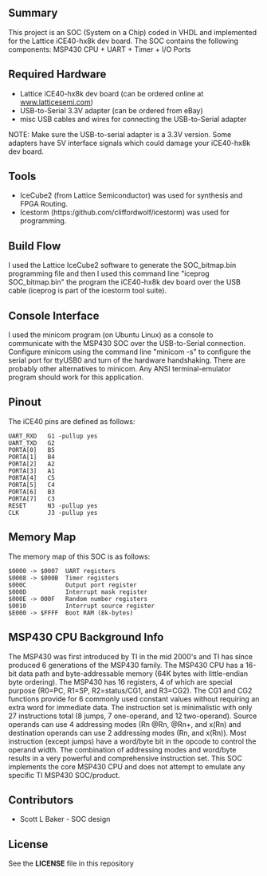 
## Summary

This project is an SOC (System on a Chip) coded in VHDL and implemented for the Lattice iCE40-hx8k dev board. The SOC contains the following components: MSP430 CPU + UART + Timer + I/O Ports

## Required Hardware

* Lattice iCE40-hx8k dev board (can be ordered online at www.latticesemi.com)
* USB-to-Serial 3.3V adapter (can be ordered from eBay)
* misc USB cables and wires for connecting the USB-to-Serial adapter

NOTE: Make sure the USB-to-serial adapter is a 3.3V version. Some adapters have 5V interface signals which could damage your iCE40-hx8k dev board.

## Tools

* IceCube2 (from Lattice Semiconductor) was used for synthesis and FPGA Routing.
* Icestorm (https:/github.com/cliffordwolf/icestorm) was used for programming.


## Build Flow

I used the Lattice IceCube2 software to generate the SOC_bitmap.bin programming file and then I used this command line "iceprog SOC_bitmap.bin" the program the iCE40-hx8k dev board over the USB cable (iceprog is part of the icestorm tool suite).

## Console Interface

I used the minicom program (on Ubuntu Linux) as a console to communicate with the MSP430 SOC over the USB-to-Serial connection. Configure minicom using the command line "minicom -s" to configure the serial port for ttyUSB0 and turn of the hardware handshaking. There are probably other alternatives to minicom. Any ANSI terminal-emulator program should work for this application.

## Pinout

The iCE40 pins are defined as follows:
```
UART_RXD   G1 -pullup yes
UART_TXD   G2
PORTA[0]   B5
PORTA[1]   B4
PORTA[2]   A2
PORTA[3]   A1
PORTA[4]   C5
PORTA[5]   C4
PORTA[6]   B3
PORTA[7]   C3
RESET      N3 -pullup yes
CLK        J3 -pullup yes
```

## Memory Map

The memory map of this SOC is as follows:
```
$0000 -> $0007  UART registers
$0008 -> $000B  Timer registers
$000C           Output port register
$000D           Interrupt mask register
$000E -> 000F   Random number registers
$0010           Interrupt source register
$E000 -> $FFFF  Boot RAM (8k-bytes)
```

## MSP430 CPU Background Info

The MSP430 was first introduced by TI in the mid 2000's and TI has since produced 6 generations of the MSP430 family. The MSP430 CPU has a 16-bit data path and byte-addressable memory (64K bytes with little-endian byte ordering). The MSP430 has 16 registers, 4 of which are special purpose (R0=PC, R1=SP, R2=status/CG1, and R3=CG2). The CG1 and CG2 functions provide for 6 commonly used constant values without requiring an extra word for immediate data. The instruction set is minimalistic with only 27 instructions total (8 jumps, 7 one-operand, and 12 two-operand). Source operands can use 4 addressing modes (Rn @Rn, @Rn+, and x(Rn) and destination operands can use 2 addressing modes (Rn, and x(Rn)). Most instruction (except jumps) have a word/byte bit in the opcode to control the operand width. The combination of addressing modes and word/byte results in a very powerful and comprehensive instruction set. This SOC implements the core MSP430 CPU and does not attempt to emulate any specific TI MSP430 SOC/product.


## Contributors

* Scott L Baker - SOC design

## License

See the **LICENSE** file in this repository
